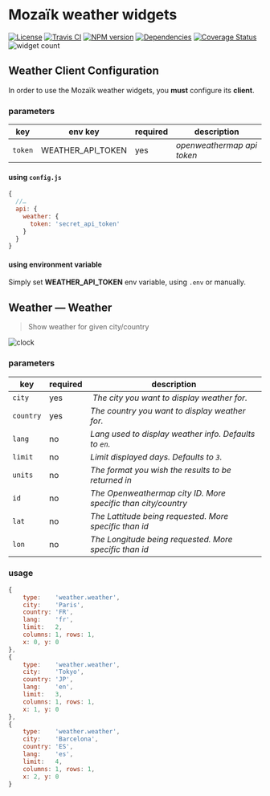 # Mozaïk weather widgets

[![License][license-image]][license-url]
[![Travis CI][travis-image]][travis-url]
[![NPM version][npm-image]][npm-url]
[![Dependencies][gemnasium-image]][gemnasium-url]
[![Coverage Status][coverage-image]][coverage-url]
![widget count][widget-count-image]

## Weather Client Configuration

In order to use the Mozaïk weather widgets, you **must** configure its **client**.

### parameters

key     | env key           | required | description
--------|-------------------|----------|-----------------------------------
`token` | WEATHER_API_TOKEN | yes      | *openweathermap api token*

#### using `config.js`

```javascript
{
  //…
  api: {
    weather: {
      token: 'secret_api_token'
    }
  }
}
```

#### using environment variable

Simply set **WEATHER_API_TOKEN** env variable, using `.env` or manually.

## Weather — Weather

> Show weather for given city/country

![clock](https://raw.githubusercontent.com/plouc/mozaik-ext-weather/master/preview/weather.weather.png)

### parameters

key       | required | description
----------|----------|----------------------------------------------------
`city`    | yes      | *The city you want to display weather for.*
`country` | yes      | *The country you want to display weather for.*
`lang`    | no       | *Lang used to display weather info. Defaults to `en`.*
`limit`   | no       | *Limit displayed days. Defaults to `3`.*
`units`   | no       | *The format you wish the results to be returned in*
`id`      | no       | *The Openweathermap city ID. More specific than city/country*
`lat`     | no        | *The Lattitude being requested. More specific than id*
`lon`     | no        | *The Longitude being requested. More specific than id*


### usage

```javascript
{
    type:    'weather.weather',
    city:    'Paris',
    country: 'FR',
    lang:    'fr',
    limit:   2,
    columns: 1, rows: 1,
    x: 0, y: 0
},
{
    type:    'weather.weather',
    city:    'Tokyo',
    country: 'JP',
    lang:    'en',
    limit:   3,
    columns: 1, rows: 1,
    x: 1, y: 0
},
{
    type:    'weather.weather',
    city:    'Barcelona',
    country: 'ES',
    lang:    'es',
    limit:   4,
    columns: 1, rows: 1,
    x: 2, y: 0
}
```

[license-image]: https://img.shields.io/github/license/plouc/mozaik-ext-weather.svg?style=flat-square
[license-url]: https://github.com/plouc/mozaik-ext-weather/blob/master/LICENSE.md
[travis-image]: https://img.shields.io/travis/plouc/mozaik-ext-weather.svg?style=flat-square
[travis-url]: https://travis-ci.org/plouc/mozaik-ext-weather
[npm-image]: https://img.shields.io/npm/v/mozaik-ext-weather.svg?style=flat-square
[npm-url]: https://www.npmjs.com/package/mozaik-ext-weather
[gemnasium-image]: https://img.shields.io/gemnasium/plouc/mozaik-ext-weather.svg?style=flat-square
[gemnasium-url]: https://gemnasium.com/plouc/mozaik-ext-weather
[coverage-image]: https://img.shields.io/coveralls/plouc/mozaik-ext-weather.svg?style=flat-square
[coverage-url]: https://coveralls.io/github/plouc/mozaik-ext-weather
[widget-count-image]: https://img.shields.io/badge/widgets-x1-green.svg?style=flat-square
